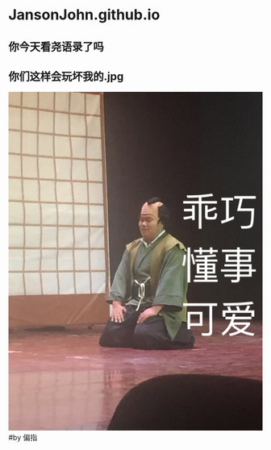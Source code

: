 # JansonJohn.github.io
## 你今天看尧语录了吗
## 你们这样会玩坏我的.jpg
![image](http://github.com/jansonjohn/jansonjohn.github.io/raw/master/22333.jpg)
#by 偏指
